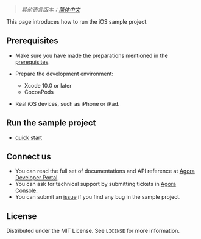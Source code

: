 > *其他语言版本：[简体中文](README.zh.md)*

This page introduces how to run the iOS sample project.
## Prerequisites 

- Make sure you have made the preparations mentioned in the  [prerequisites](https://docs.agora.io/en/agora-class/agora_class_prep?platform=iOS).
- Prepare the development environment:
  - Xcode 10.0 or later
  - CocoaPods

- Real iOS devices, such as iPhone or iPad.

## Run the sample project
- [quick start](https://docs.agora.io/en/agora-class/agora_class_quickstart_ios?platform=iOS)

## Connect us

- You can read the full set of documentations and API reference at [Agora Developer Portal](https://docs.agora.io/en/).
- You can ask for technical support by submitting tickets in [Agora Console](https://dashboard.agora.io/). 
- You can submit an [issue](https://github.com/AgoraIO-Usecase/eEducation/issues) if you find any bug in the sample project. 

## License

Distributed under the MIT License. See `LICENSE` for more information.
